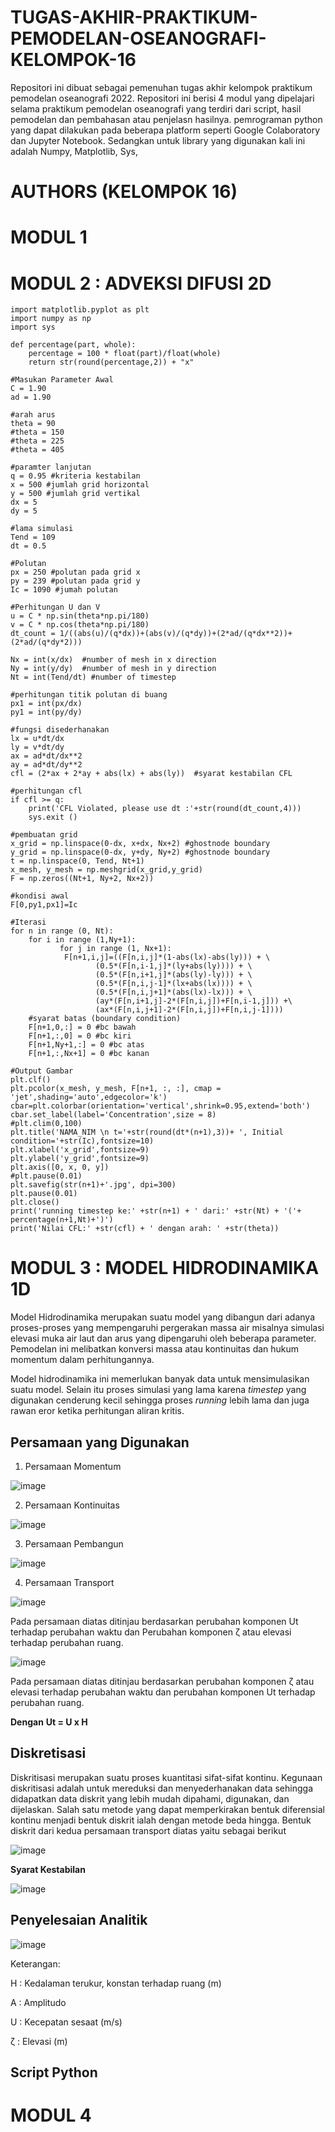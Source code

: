 # TUGAS-AKHIR-PRAKTIKUM-PEMODELAN-OSEANOGRAFI-KELOMPOK-16
Repositori ini dibuat sebagai pemenuhan tugas akhir kelompok praktikum pemodelan oseanografi 2022. Repositori ini berisi 4 modul yang dipelajari selama praktikum pemodelan oseanografi yang terdiri dari script, hasil pemodelan dan pembahasan atau penjelasn hasilnya. pemrograman python yang dapat dilakukan pada beberapa platform seperti Google Colaboratory dan Jupyter Notebook. Sedangkan untuk library yang digunakan kali ini adalah Numpy, Matplotlib, Sys, 
# AUTHORS (KELOMPOK 16)

# MODUL 1

# MODUL 2 : ADVEKSI DIFUSI 2D
    import matplotlib.pyplot as plt
    import numpy as np
    import sys

    def percentage(part, whole):
        percentage = 100 * float(part)/float(whole)
        return str(round(percentage,2)) + "x"

    #Masukan Parameter Awal
    C = 1.90
    ad = 1.90

    #arah arus
    theta = 90
    #theta = 150
    #theta = 225
    #theta = 405

    #paramter lanjutan
    q = 0.95 #kriteria kestabilan
    x = 500 #jumlah grid horizontal
    y = 500 #jumlah grid vertikal
    dx = 5
    dy = 5

    #lama simulasi
    Tend = 109
    dt = 0.5

    #Polutan
    px = 250 #polutan pada grid x
    py = 239 #polutan pada grid y
    Ic = 1090 #jumah polutan

    #Perhitungan U dan V
    u = C * np.sin(theta*np.pi/180)
    v = C * np.cos(theta*np.pi/180)
    dt_count = 1/((abs(u)/(q*dx))+(abs(v)/(q*dy))+(2*ad/(q*dx**2))+(2*ad/(q*dy*2)))

    Nx = int(x/dx)  #number of mesh in x direction
    Ny = int(y/dy)  #number of mesh in y direction
    Nt = int(Tend/dt) #number of timestep

    #perhitungan titik polutan di buang
    px1 = int(px/dx)
    py1 = int(py/dy)

    #fungsi disederhanakan
    lx = u*dt/dx
    ly = v*dt/dy
    ax = ad*dt/dx**2
    ay = ad*dt/dy**2
    cfl = (2*ax + 2*ay + abs(lx) + abs(ly))  #syarat kestabilan CFL

    #perhitungan cfl
    if cfl >= q:
        print('CFL Violated, please use dt :'+str(round(dt_count,4)))
        sys.exit ()

    #pembuatan grid 
    x_grid = np.linspace(0-dx, x+dx, Nx+2) #ghostnode boundary
    y_grid = np.linspace(0-dx, y+dy, Ny+2) #ghostnode boundary
    t = np.linspace(0, Tend, Nt+1)
    x_mesh, y_mesh = np.meshgrid(x_grid,y_grid)
    F = np.zeros((Nt+1, Ny+2, Nx+2))

    #kondisi awal
    F[0,py1,px1]=Ic

    #Iterasi
    for n in range (0, Nt):
        for i in range (1,Ny+1):
               for j in range (1, Nx+1):
                F[n+1,i,j]=((F[n,i,j]*(1-abs(lx)-abs(ly))) + \
                       (0.5*(F[n,i-1,j]*(ly+abs(ly)))) + \
                       (0.5*(F[n,i+1,j]*(abs(ly)-ly))) + \
                       (0.5*(F[n,i,j-1]*(lx+abs(lx)))) + \
                       (0.5*(F[n,i,j+1]*(abs(lx)-lx))) + \
                       (ay*(F[n,i+1,j]-2*(F[n,i,j])+F[n,i-1,j])) +\
                       (ax*(F[n,i,j+1]-2*(F[n,i,j])+F[n,i,j-1])))
        #syarat batas (boundary condition)
        F[n+1,0,:] = 0 #bc bawah
        F[n+1,:,0] = 0 #bc kiri
        F[n+1,Ny+1,:] = 0 #bc atas
        F[n+1,:,Nx+1] = 0 #bc kanan
    
    #Output Gambar
    plt.clf()
    plt.pcolor(x_mesh, y_mesh, F[n+1, :, :], cmap = 'jet',shading='auto',edgecolor='k')
    cbar=plt.colorbar(orientation='vertical',shrink=0.95,extend='both')
    cbar.set_label(label='Concentration',size = 8)
    #plt.clim(0,100)
    plt.title('NAMA_NIM \n t='+str(round(dt*(n+1),3))+ ', Initial condition='+str(Ic),fontsize=10)
    plt.xlabel('x_grid',fontsize=9)
    plt.ylabel('y_grid',fontsize=9)
    plt.axis([0, x, 0, y])
    #plt.pause(0.01)
    plt.savefig(str(n+1)+'.jpg', dpi=300)
    plt.pause(0.01)
    plt.close()
    print('running timestep ke:' +str(n+1) + ' dari:' +str(Nt) + '('+ percentage(n+1,Nt)+')')
    print('Nilai CFL:' +str(cfl) + ' dengan arah: ' +str(theta))

# MODUL 3 : MODEL HIDRODINAMIKA 1D
Model Hidrodinamika merupakan suatu model yang dibangun dari adanya proses-proses yang mempengaruhi pergerakan massa air misalnya simulasi elevasi muka air laut dan arus yang dipengaruhi oleh beberapa parameter. Pemodelan ini melibatkan konversi massa atau kontinuitas dan hukum momentum dalam perhitungannya.

Model hidrodinamika ini memerlukan banyak data untuk mensimulasikan suatu model. Selain itu proses simulasi yang lama karena _timestep_ yang digunakan cenderung kecil sehingga proses _running_ lebih lama dan juga rawan eror ketika perhitungan aliran kritis.

## Persamaan yang Digunakan
1. Persamaan Momentum

![image](https://user-images.githubusercontent.com/105999278/169819353-d3588ab7-8f95-4d13-b578-d5c13d873160.png)

2. Persamaan Kontinuitas

![image](https://user-images.githubusercontent.com/105999278/169819422-dc7f6c54-55f5-4e28-9f70-192d5f99ee62.png)

3. Persamaan Pembangun

![image](https://user-images.githubusercontent.com/105999278/169819686-91d2f1fe-3f0c-43d9-9a16-c3452fc128c6.png)

4. Persamaan Transport

![image](https://user-images.githubusercontent.com/105999278/169826570-c17709e2-751a-4d79-baf7-00f58e18e944.png)

Pada persamaan diatas ditinjau berdasarkan perubahan komponen Ut terhadap perubahan waktu dan Perubahan komponen ζ atau elevasi terhadap perubahan ruang.

![image](https://user-images.githubusercontent.com/105999278/169826970-40df6be2-96c7-4373-a276-34e18757d729.png)

Pada persamaan diatas ditinjau berdasarkan perubahan komponen ζ atau elevasi terhadap perubahan waktu dan perubahan komponen Ut terhadap perubahan ruang.

**Dengan**
**Ut = U x H**


## Diskretisasi
Diskritisasi merupakan suatu proses kuantitasi sifat-sifat kontinu. Kegunaan diskritisasi adalah untuk mereduksi dan menyederhanakan data sehingga didapatkan data diskrit yang lebih mudah dipahami, digunakan, dan dijelaskan. Salah satu metode yang dapat memperkirakan bentuk diferensial kontinu menjadi bentuk diskrit ialah dengan metode beda hingga. Bentuk diskrit dari kedua persamaan transport diatas yaitu sebagai berikut

![image](https://user-images.githubusercontent.com/105999278/169830971-7d5a045b-1860-4614-ac1f-637a9686a866.png)

**Syarat Kestabilan**

![image](https://user-images.githubusercontent.com/105999278/169831253-c8009e56-8675-46c5-8cd6-5c1a80951ae4.png)


## Penyelesaian Analitik
![image](https://user-images.githubusercontent.com/105999278/169820467-2ee3c3de-05f3-41b2-8c7d-54810c7a1a3f.png)

Keterangan:

H	: Kedalaman terukur, konstan terhadap ruang (m)

A	: Amplitudo

U	: Kecepatan sesaat (m/s)

ζ	: Elevasi (m)

## Script Python

# MODUL 4
